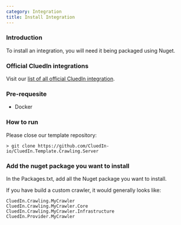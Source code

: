 ```yaml
---
category: Integration
title: Install Integration
---
```


### Introduction

To install an integration, you will need it being packaged using Nuget.

### Official CluedIn integrations

Visit our [list of all official CluedIn integration](./someURL.html).


### Pre-requesite

- Docker

### How to run

Please close our template repository:

```
> git clone https://github.com/CluedIn-io/CluedIn.Template.Crawling.Server
```

### Add the nuget package you want to install

In the Packages.txt, add all the Nuget package you want to install.

If you have build a custom crawler, it would generally looks like:

```
CluedIn.Crawling.MyCrawler
CluedIn.Crawling.MyCrawler.Core
CluedIn.Crawling.MyCrawler.Infrastructure
CluedIn.Provider.MyCrawler
```
